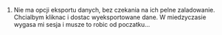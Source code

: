 1. Nie ma opcji eksportu danych, bez czekania na ich pelne zaladowanie. Chcialbym kliknac i dostac wyeksportowane dane. W miedzyczasie wygasa mi sesja i musze to robic od poczatku...